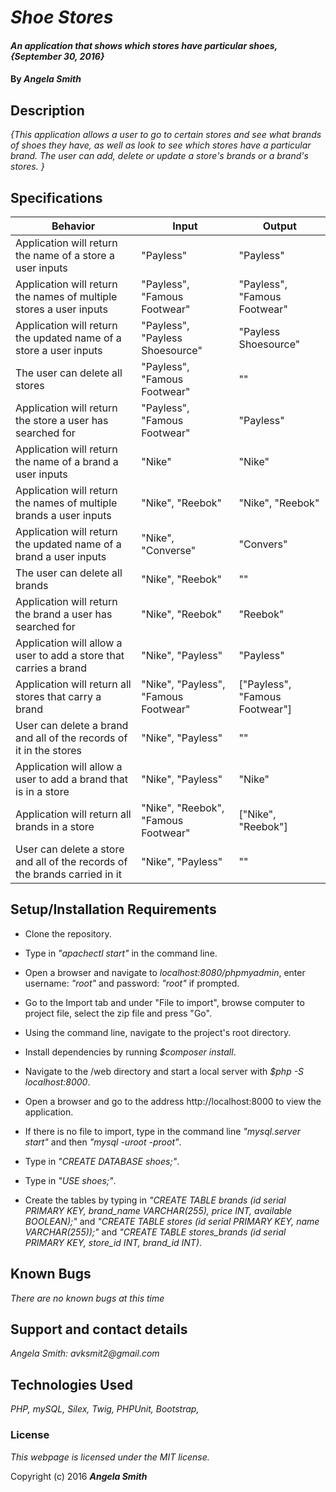 # _Shoe Stores_

#### _An application that shows which stores have particular shoes, {September 30, 2016}_

#### By _**Angela Smith**_

## Description

_{This application allows a user to go to certain stores and see what brands of shoes they have, as well as look to see which stores have a particular brand. The user can add, delete or update a store's brands or a brand's stores. }_

## Specifications

| Behavior      | Input       |Output|
| ------------- |-------------| -----|
| Application will return the name of a store a user inputs | "Payless" | "Payless" |
| Application will return the names of multiple stores a user inputs | "Payless", "Famous Footwear" | "Payless", "Famous Footwear" |
| Application will return the updated name of a store a user inputs | "Payless", "Payless Shoesource" | "Payless Shoesource" |
| The user can delete all stores | "Payless", "Famous Footwear" | "" |
| Application will return the store a user has searched for | "Payless", "Famous Footwear" | "Payless" |
| Application will return the name of a brand a user inputs | "Nike" | "Nike" |
| Application will return the names of multiple brands a user inputs | "Nike", "Reebok" | "Nike", "Reebok" |
| Application will return the updated name of a brand a user inputs | "Nike", "Converse" | "Convers" |
| The user can delete all brands |  "Nike", "Reebok" | "" |
| Application will return the brand a user has searched for |  "Nike", "Reebok" | "Reebok" |
| Application will allow a user to add a store that carries a brand |  "Nike", "Payless" | "Payless" |
| Application will return all stores that carry a brand |  "Nike", "Payless", "Famous Footwear" | ["Payless", "Famous Footwear"] |
| User can delete a brand and all of the records of it in the stores |  "Nike", "Payless" | "" |
| Application will allow a user to add a brand that is in a store |  "Nike", "Payless" | "Nike" |
| Application will return all brands in a store |  "Nike", "Reebok", "Famous Footwear" | ["Nike", "Reebok"] |
| User can delete a store and all of the records of the brands carried in it |  "Nike", "Payless" | "" |


## Setup/Installation Requirements

* Clone the repository.
* Type in _"apachectl start"_ in the command line.
* Open a browser and navigate to _localhost:8080/phpmyadmin_, enter username: _"root"_ and password: _"root"_ if prompted.
* Go to the Import tab and under "File to import", browse computer to project file, select the zip file and press "Go".
* Using the command line, navigate to the project's root directory.
* Install dependencies by running _$composer install_.
* Navigate to the /web directory and start a local server with _$php -S localhost:8000_.
* Open a browser and go to the address http://localhost:8000 to view the application.

* If there is no file to import, type in the command line _"mysql.server start"_ and then _"mysql -uroot -proot"_.
* Type in _"CREATE DATABASE shoes;"_.
* Type in _"USE shoes;"_.
* Create the tables by typing in _"CREATE TABLE brands (id serial PRIMARY KEY, brand_name VARCHAR(255), price INT, available BOOLEAN);"_ and _"CREATE TABLE stores (id serial PRIMARY KEY, name VARCHAR(255));"_ and _"CREATE TABLE stores_brands (id serial PRIMARY KEY, store_id INT, brand_id INT)_.

## Known Bugs

_There are no known bugs at this time_

## Support and contact details

_Angela Smith: avksmit2@gmail.com_

## Technologies Used

_PHP,
mySQL,
Silex,
Twig,
PHPUnit,
Bootstrap,_

### License

*This webpage is licensed under the MIT license.*

Copyright (c) 2016 **_Angela Smith_**
